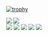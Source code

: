 [![trophy](https://github-profile-trophy.vercel.app/?username=lim-Ngsw)](https://github.com/ryo-ma/github-profile-trophy)

<a href="https://github.com/anuraghazra/github-readme-stats">
  <img align="left" src="https://github-readme-stats.vercel.app/api?username=lim-Ngsw&count_private=true&show_icons=true" />
</a>
<a href="https://github.com/anuraghazra/github-readme-stats">
  <img align="left" src="https://github-readme-stats.vercel.app/api/top-langs/?username=lim-Ngsw" />
</a>
<br>
<img src="https://img.shields.io/badge/MacOS-10.15.7-999999.svg?logo=apple&style=flat-square"> <img src="https://img.shields.io/badge/Python-3.8.2-3776AB.svg?logo=python&style=flat-square"> <img src="https://img.shields.io/badge/Django-3.1-092E20.svg?logo=django&style=flat-square"> <img src="https://img.shields.io/badge/Ubuntu-18.04-E95420.svg?logo=ubuntu&style=flat-square"> <img src="https://img.shields.io/badge/VScode-1.60.1-007ACC.svg?logo=visualstudiocode&style=flat-square">
